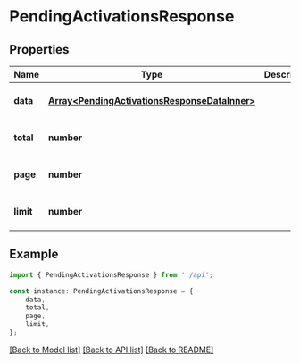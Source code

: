 # PendingActivationsResponse


## Properties

Name | Type | Description | Notes
------------ | ------------- | ------------- | -------------
**data** | [**Array&lt;PendingActivationsResponseDataInner&gt;**](PendingActivationsResponseDataInner.md) |  | [optional] [default to undefined]
**total** | **number** |  | [optional] [default to undefined]
**page** | **number** |  | [optional] [default to undefined]
**limit** | **number** |  | [optional] [default to undefined]

## Example

```typescript
import { PendingActivationsResponse } from './api';

const instance: PendingActivationsResponse = {
    data,
    total,
    page,
    limit,
};
```

[[Back to Model list]](../README.md#documentation-for-models) [[Back to API list]](../README.md#documentation-for-api-endpoints) [[Back to README]](../README.md)
